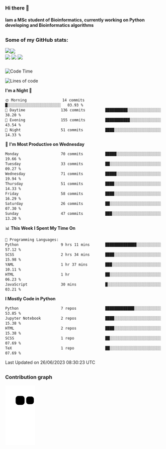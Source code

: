 ### Hi there 👋
#### Iam a MSc student of Bioinformatics, currently working on Python developing and Bioinformatics algorithms

##
### Some of my GitHub stats:

<div>
  <a href="https://github.com/AdrianoSilva19/AdrianoSilva19">
    <img heigth="180" align="left" src="https://github-readme-stats.vercel.app/api?username=AdrianoSilva19&count_private=true&include_all_comits=true&show_icons=true&theme=dracula" />
    <img heigth="180" align="center" src="https://github-readme-stats.vercel.app/api/top-langs/?username=AdrianoSilva19&langs_count=3&theme=dracula" />
  </a>
</div>

<div style="display:inline_block">
  <img align="center" heigth="30" width="30" src="https://cdn.jsdelivr.net/gh/devicons/devicon/icons/python/python-plain.svg" />
  <img align="center" heigth="30" width="30" src="https://cdn.jsdelivr.net/gh/devicons/devicon/icons/r/r-original.svg" />
  <img align="center" heigth="35" width="35" src="https://cdn.jsdelivr.net/gh/devicons/devicon/icons/neo4j/neo4j-original.svg" />
</div>

##

<!--START_SECTION:waka-->
![Code Time](http://img.shields.io/badge/Code%20Time-297%20hrs%2014%20mins-blue)

![Lines of code](https://img.shields.io/badge/From%20Hello%20World%20I%27ve%20Written-2.6%20million%20lines%20of%20code-blue)

**I'm a Night 🦉** 

```text
🌞 Morning                14 commits          █░░░░░░░░░░░░░░░░░░░░░░░░   03.93 % 
🌆 Daytime                136 commits         ██████████░░░░░░░░░░░░░░░   38.20 % 
🌃 Evening                155 commits         ███████████░░░░░░░░░░░░░░   43.54 % 
🌙 Night                  51 commits          ████░░░░░░░░░░░░░░░░░░░░░   14.33 % 
```
📅 **I'm Most Productive on Wednesday** 

```text
Monday                   70 commits          █████░░░░░░░░░░░░░░░░░░░░   19.66 % 
Tuesday                  33 commits          ██░░░░░░░░░░░░░░░░░░░░░░░   09.27 % 
Wednesday                71 commits          █████░░░░░░░░░░░░░░░░░░░░   19.94 % 
Thursday                 51 commits          ████░░░░░░░░░░░░░░░░░░░░░   14.33 % 
Friday                   58 commits          ████░░░░░░░░░░░░░░░░░░░░░   16.29 % 
Saturday                 26 commits          ██░░░░░░░░░░░░░░░░░░░░░░░   07.30 % 
Sunday                   47 commits          ███░░░░░░░░░░░░░░░░░░░░░░   13.20 % 
```


📊 **This Week I Spent My Time On** 

```text
💬 Programming Languages: 
Python                   9 hrs 11 mins       ██████████████░░░░░░░░░░░   57.12 % 
SCSS                     2 hrs 34 mins       ████░░░░░░░░░░░░░░░░░░░░░   15.98 % 
YAML                     1 hr 37 mins        ███░░░░░░░░░░░░░░░░░░░░░░   10.11 % 
HTML                     1 hr                ██░░░░░░░░░░░░░░░░░░░░░░░   06.23 % 
JavaScript               30 mins             █░░░░░░░░░░░░░░░░░░░░░░░░   03.21 % 
```

**I Mostly Code in Python** 

```text
Python                   7 repos             █████████████░░░░░░░░░░░░   53.85 % 
Jupyter Notebook         2 repos             ████░░░░░░░░░░░░░░░░░░░░░   15.38 % 
HTML                     2 repos             ████░░░░░░░░░░░░░░░░░░░░░   15.38 % 
SCSS                     1 repo              ██░░░░░░░░░░░░░░░░░░░░░░░   07.69 % 
TeX                      1 repo              ██░░░░░░░░░░░░░░░░░░░░░░░   07.69 % 
```




 Last Updated on 26/06/2023 08:30:23 UTC
<!--END_SECTION:waka-->

##

### Contribution graph

![snake svg](https://github.com/AdrianoSilva19/AdrianoSilva19/blob/output/github-contribution-grid-snake.svg)







<!--

Here are some ideas to get you started:

- 🔭 I’m currently working on ...
- 🌱 I’m currently learning ...
- 👯 I’m looking to collaborate on ...
- 🤔 I’m looking for help with ...
- 💬 Ask me about ...
- 📫 How to reach me: ...
- 😄 Pronouns: ...
- ⚡ Fun fact: ...
-->
